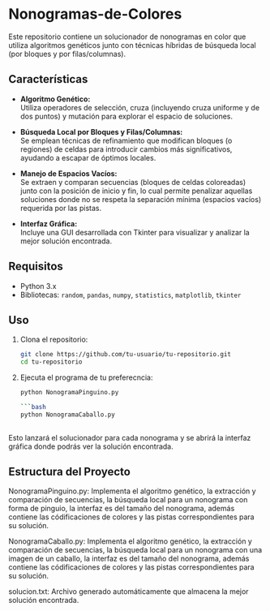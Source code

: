 # Nonogramas-de-Colores
Este repositorio contiene un solucionador de nonogramas en color que utiliza algoritmos genéticos junto con técnicas híbridas de búsqueda local (por bloques y por filas/columnas). 

## Características

- **Algoritmo Genético:**  
  Utiliza operadores de selección, cruza (incluyendo cruza uniforme y de dos puntos) y mutación para explorar el espacio de soluciones.

- **Búsqueda Local por Bloques y Filas/Columnas:**  
  Se emplean técnicas de refinamiento que modifican bloques (o regiones) de celdas para introducir cambios más significativos, ayudando a escapar de óptimos locales.

- **Manejo de Espacios Vacíos:**  
  Se extraen y comparan secuencias (bloques de celdas coloreadas) junto con la posición de inicio y fin, lo cual permite penalizar aquellas soluciones donde no se respeta la separación mínima (espacios vacíos) requerida por las pistas.

- **Interfaz Gráfica:**  
  Incluye una GUI desarrollada con Tkinter para visualizar y analizar la mejor solución encontrada.

## Requisitos

- Python 3.x
- Bibliotecas: `random`, `pandas`, `numpy`, `statistics`, `matplotlib`, `tkinter`

## Uso

1. Clona el repositorio:

   ```bash
   git clone https://github.com/tu-usuario/tu-repositorio.git
   cd tu-repositorio

2. Ejecuta el programa  de tu preferecncia:

   ```bash
   python NonogramaPinguino.py

   ```bash
   python NonogramaCaballo.py
           
Esto lanzará el solucionador para cada nonograma y se abrirá la interfaz gráfica donde podrás ver la solución encontrada.

## Estructura del Proyecto
NonogramaPinguino.py:
Implementa el algoritmo genético, la extracción y comparación de secuencias, la búsqueda local para un nonograma con forma de pinguio, la interfaz es del tamaño del nonograma, 
además contiene las códificaciones de colores y las pistas correspondientes para su solución.

NonogramaCaballo.py:
Implementa el algoritmo genético, la extracción y comparación de secuencias, la búsqueda local para un nonograma con una imagen de un caballo, la interfaz es del tamaño del nonograma, 
además contiene las códificaciones de colores y las pistas correspondientes para su solución.

solucion.txt:
Archivo generado automáticamente que almacena la mejor solución encontrada.

